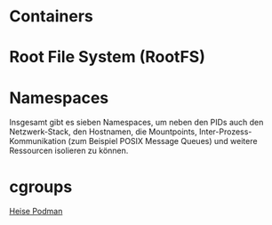 Containers
==========

# Root File System (RootFS)



# Namespaces

Insgesamt gibt es sieben Namespaces, um neben den PIDs auch den Netzwerk-Stack, den Hostnamen, die Mountpoints, Inter-Prozess-Kommunikation 
(zum Beispiel POSIX Message Queues) und weitere Ressourcen isolieren zu können.

# cgroups



[Heise Podman](https://m.heise.de/developer/artikel/Podman-Linux-Container-einfach-gemacht-Teil-1-4329067.html)